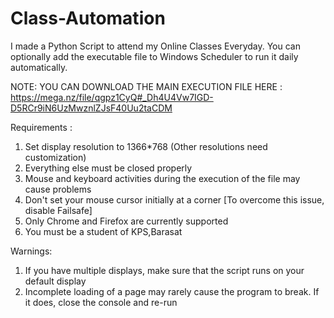 # Class-Automation
I made a Python Script to attend my Online Classes Everyday. You can optionally add the executable file to Windows Scheduler to run it daily automatically.

NOTE: YOU CAN DOWNLOAD THE MAIN EXECUTION FILE HERE : https://mega.nz/file/qgpz1CyQ#_Dh4U4Vw7IGD-D5RCr9iN6UzMwznlZJsF40Uu2taCDM

Requirements :
1. Set display resolution to 1366*768 (Other resolutions need customization)
2. Everything else must be closed properly
3. Mouse and keyboard activities during the execution of the file may cause problems
4. Don't set your mouse cursor initially at a corner [To overcome this issue, disable Failsafe]
5. Only Chrome and Firefox are currently supported
6. You must be a student of KPS,Barasat

Warnings:
1. If you have multiple displays, make sure that the script runs on your default display
2. Incomplete loading of a page may rarely cause the program to break. If it does, close the console and re-run

